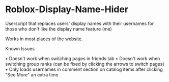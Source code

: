 # Roblox-Display-Name-Hider
Userscript that replaces users' display names with their usernames for those who don't like the display name feature (me)

Works in most places of the website.

  Known Issues
  
• Doesn't work when switching pages in friends tab
• Doesn't work when switching group ranks (can be fixed by clicking the arrows to switch pages)
• Only loads usernames in comment section on catalog items after clicking "See More" an extra time
